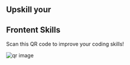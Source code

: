 <!DOCTYPE html>
<html lang="en">
<head>
    <meta charset="UTF-8">
    <meta name="viewport" content="width=device-width, initial-scale=1.0">
    <title>Document</title>
    <link rel="stylesheet" href="card.css">
</head>
<body>
    <div class="container">
        <div class="box">

  <div class="theory">
            <h2>Upskill your</h2>
            <h2>Frontent Skills</h2>

   <p>Scan this QR code to improve your coding skills! </p>
            </div>
            <div class="rightbox">
                <img src="images.jpg" alt="qr image">
            </div>
            
            
   </div>
    </div>
</body>
</html>

